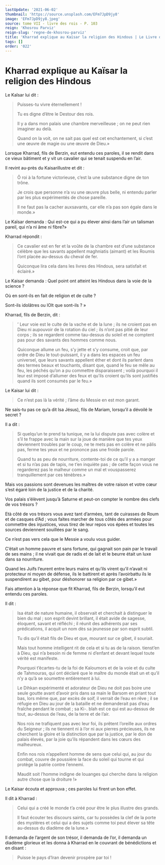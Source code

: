 ```yaml
---
lastUpdate: '2021-06-02'
thumbnail: 'https://source.unsplash.com/EFm7JpD9jy8'
image: 'EFm7JpD9jy8.jpeg'
source: tome VII - livre des rois - P. 103
reign: 'Khosrou Parviz'
reign-slug: 'regne-de-khosrou-parviz'
title: 'Kharrad explique au Kaïsar la religion des Hindous | Le Livre des Rois | Shâhnâmeh'
tags: []
order: '022'
---
```


# Kharrad explique au Kaïsar la religion des Hindous

Le Kaîsar lui dit :

> Puisses-tu vivre éternellement !
>
> Tu es digne d’être le Destour des rois.
>
> Il y a dans mon palais une chambre merveilleuse ; on ne peut rien imaginer au delà.
>
> Quand on la voit, on ne sait pas quel est cet enchantement, si c’est une œuvre de magie ou une œuvre de Dieu.»

Lorsque Kharrad, fils de Berzin, eut entendu ces paroles, il se rendit dans ce vieux bâtiment et y vit un cavalier qui se tenait suspendu en l’air.

Il revint au-près du Kaisarillustre et dit :

> Ô roi à la fortune victorieuse, c’est la une substance digne de ton trône.
>
> Je crois que personne n’a vu une œuvre plus belle, ni entendu parler par les plus expérimentés de chose pareille.
>
> Il ne faut pas la cacher auxsavants, car elle n’a pas son égale dans le monde.»

Le Kaïsar demanda : Qui est-ce qui a pu élever ainsi dans l’air un talisman pareil, qui n’a ni âme ni fibre?»

Kharrad répondit :

> Ce cavalier est en fer et la voûte de la chambre est d’une substance célèbre que les savants appellent maghniatis (aimant) et les Roumis l’ont placée au-dessus du cheval de fer.
>
> Quiconque lira cela dans les livres des Hindous, sera satisfait et éclairé.»

Le Kaisar demanda : Quel point ont atteint les Hindous dans la voie de la science ?

Où en sont-ils en fait de religion et de culte ?

Sont-ils idolâtres ou lOlt que sont-ils ? »

Kharrad, fils de Berzin, dit :

> ’ Leur voie est le culte de la vache et de la lune ; ils ne croient pas en Dieu ni aupouvoir de la rotation du ciel ; ils n’ont pas pitié de leur corps ; ils se regardent comme tau-dessus du soleil et ne comptent pas pour des savants des hommes comme nous.
>
> Quiconque allume un feu, s’y jette et s’y consume, croit que, par ordre de Dieu le tout-puissant, il y a dans les espaces un feu universel, que leurs savants appellent éther et dont ils parlent dans des termes beaux et touchants, disant que, quand le feu se mêle au feu, les péchés qu’on a pu commettre disparaissent ; voilà pourquoi il leur est imposé d’allumer des feux et qu’ils croient qu’ils sont justifiés quand ils sont consumés par le feu.»

Le Kaisar lui dit :

> Ce n’est pas là la vérité ; l’âme du Messie en est mon garant.

Ne sais-tu pas ce qu’a dit Isa Jésus), fils de Mariam, lorsqu’il a dévoilé le secret ?

Il a dit :

> Si quelqu’un te prend ta tunique, ne la lui dispute pas avec colère et s’il te frappe avec la main sur la joue de manière que tes yeux deviennent troubles par le coup, ne te mets pas en colère et ne pâlis pas, ferme tes yeux et ne prononce pas une froide parole.
>
> Quand tu as peu de nourriture, contente-toi de ce qu’il y a a manger et si tu n’as pas de tapis, ne t’en inquiète pas ; de cette façon vous ne regarderez pas le malheur comme un mal et vouspasserez tranquillement par ces ténèbres.»

Mais vos passions sont devenues les maîtres de votre raison et votre cœur s’est égaré loin de la justice et de la charité.

Vos palais s’élèvent jusqu’à Saturne et peut-on compter le nombre des clefs de vos trésors ?

Età côté de vos trésors vous avez tant d’armées, tant de cuirasses de Roum et de casques d’Ad ; vous faites marcher de tous côtés des armées pour commettre des injustices, vous tirez de leur repos vos épées et toutes les sources deviennent souillées par le sang.

Ce n’est pas vers cela que le Messie a voulu vous guider.

C’était un homme pauvre et sans fortune, qui gagnait son pain par le travail de ses mains ; il ne vivait que de radis et de lait et le beurre était un luxe dans sa nourriture.

Quand les Juifs I’eurent entre leurs mains et qu’ils virent qu’il n’avait ni protecteur ni moyen de défense, ils le battirent et après l’avoirbattu ils le suspendirent au gibet, pour déshonorer sa religion par ce gibet.»

Fais attention à la réponse que fit Kharrad, fils de Berzin, lorsqu’il eut entendu ces paroles.

Il dit :

> Isa était de nature humaine, il observait et cherchait à distinguer le bien du mal ; son esprit devint brillant, il était avide de sagesse, éloquent, savant et réfléchi ; il réunit des adhérents par ses prédications, il acquit un nom dès sa jeunesse par son esprit subtil.
>
> Tu dis qu’il était fils de Dieu et que, mourant sur ce gibet, il souriait.
>
> Mais tout homme intelligent rit de cela et si tu as de la raison. tienst’en à Dieu, qui n’a besoin ni de femme ni d’enfant et devant lequel toute vérité est manifeste.
>
> Pourquoi t’écartes-tu de la foi de Kaïoumors et de la voie et du culte de Tahmouras, qui ont déclaré que le maître du monde était un et qu’il n’y a qu’à se soumettre entièrement à lui.
>
> Le Dihkan expérimenté et adorateur de Dieu ne doit pas boire une seule goutte avant d’avoir pris dans sa main le Barsom en priant tout bas, lors même que, par excès de soif, il verrait de l’eau en rêve ; il se réfugie en Dieu au jour de la bataille et ne demanderait pas d’eau fraîche pendant le combat ; sa Ki-. blah est ce qui est au-dessus de tout, au-dessus de l’eau, de la terre et de l’air.
>
> Nos rois ne trafiquent pas avec leur foi, ils prêtent l’oreille aux ordres du Seigneur ; ils ne tiennent ni à l’or ni aux pierres précieuses, ils ne cherchent la gloire et la distinction que par la justice, par le don de palais élevés, par la joie qu’ils répandent dans les cœurs des malheureux.
>
> Enfin nos rois n’appellent homme de sens que celui qui, au jour du combat, couvre de poussière la face du soleil qui tourne et qui protège la patrie contre l’ennemi.
>
> Maudit soit l’homme indigne de louanges qui cherche dans la religion autre chose que la droiture !»

Le Kaisar écouta et approuva ; ces paroles lui firent un bon effet.

Il dit à Kharrad :

> Celui qui a créé le monde t’a créé pour être le plus illustre des grands.
>
> Il faut écouter tes discours saints, car tu possèdes la clef de la porte des mystères et celui qui a des sujets comme toi peut élever sa tête au-dessus du diadème de la lune.»

Il demanda de l’argent de son trésor, il demanda de l’or, il demanda un diadème glorieux et les donna à Kharrad en le couvrant de bénédictions et en disant :

> Puisse le pays d’Iran devenir prospère par toi !
